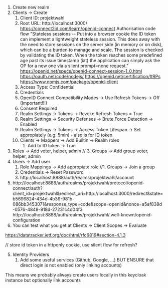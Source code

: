 <!--
SPDX-License-Identifier: AGPL-3.0-or-later
SPDX-FileCopyrightText: 2021 Moritz Hedtke <Moritz.Hedtke@t-online.de>
-->

1. Create new realm
2. Clients -> Create
   1. Client ID: projektwahl
   1. Root URL: http://localhost:3000/
      https://connect2id.com/learn/openid-connect
      Authorisation code flow
      "Stateless sessions -- Put into a browser cookie the ID token can implement a lightweight stateless session. This does away with the need to store sessions on the server side (in memory or on disk), which can be a burden to manage and scale. The session is checked by validating the ID token. When the token reaches some predefined age past its issue timestamp (iat) the application can simply ask the OP for a new one via a silent prompt=none request."
      https://openid.net/specs/openid-connect-session-1_0.html
      https://oauth.net/code/nodejs/
      https://openid.net/certification/#RPs
      https://www.npmjs.com/package/openid-client
   1. Access Type: Confidential
   1. Credentials
   1. OpenID Connect Compatibility Modes -> Use Refresh Tokens -> Off (Important!!!)
   1. Consent Required
   1. Realm Settings -> Tokens -> Revoke Refresh Tokens = True
   1. Realm Settings -> Security Defenses -> Brute Force Detection -> Enabled
   1. Realm Settings -> Tokens -> Access Token Lifespan -> Set appropiately (e.g. 5min) - also is for ID token
   1. Clients -> Mappers -> Add Builtin -> Realm roles
      1. Add to ID token -> True
3. Roles -> Add voter, helper, admin
   // 3. Groups -> Add group voter, helper, admin
4. Users -> Add user
   1. Role Mappings -> Add appropiate role
      //1. Groups -> Join a group
   1. Credentials -> Reset Password
   1. http://localhost:8888/auth/realms/projektwahl/account
5. http://localhost:8888/auth/realms/projektwahl/protocol/openid-connect/auth?client_id=projektwahl&redirect_uri=http://localhost:3000/redirect&state=b5696824-434d-4b39-981b-086bb3453071&response_type=code&scope=openid&nonce=a5af838d-0576-4849-918d-27231c4d04f3
   http://localhost:8888/auth/realms/projektwahl/.well-known/openid-configuration
6. You can test what you get at Clients -> Client Scopes -> Evaluate

https://datatracker.ietf.org/doc/html/rfc6819#section-4.1.3

// store id token in a httponly cookie, use silent flow for refresh?

5. Identity Providers
   1. Add some useful services (Github, Google, ...) BUT ENSURE that direct login is not enabled (only linking accounts)

This means we probably always create users locally in this keycloak instance but optionally link accounts

